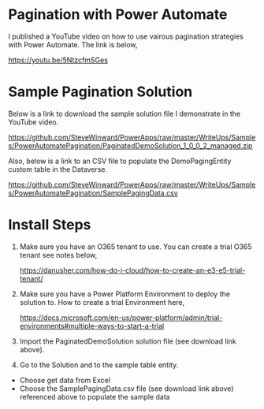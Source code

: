 # Pagination with Power Automate
I published a YouTube video on how to use vairous pagination strategies with Power Automate.  The link is below,

https://youtu.be/5NtzcfmSGes

# Sample Pagination Solution
Below is a link to download the sample solution file I demonstrate in the YouTube video.

https://github.com/SteveWinward/PowerApps/raw/master/WriteUps/Samples/PowerAutomatePagination/PaginatedDemoSolution_1_0_0_2_managed.zip

Also, below is a link to an CSV file to populate the DemoPagingEntity custom table in the Dataverse.

https://github.com/SteveWinward/PowerApps/raw/master/WriteUps/Samples/PowerAutomatePagination/SamplePagingData.csv

# Install Steps
1. Make sure you have an O365 tenant to use.  You can create a trial O365 tenant see notes below,

    https://danusher.com/how-do-i-cloud/how-to-create-an-e3-e5-trial-tenant/

2. Make sure you have a Power Platform Environment to deploy the solution to.  How to create a trial Environment here,

    https://docs.microsoft.com/en-us/power-platform/admin/trial-environments#multiple-ways-to-start-a-trial

3. Import the PaginatedDemoSolution solution file (see download link above).

4. Go to the Solution and to the sample table entity.
  * Choose get data from Excel
  * Choose the SamplePagingData.csv file (see download link above) referenced above to populate the sample data
